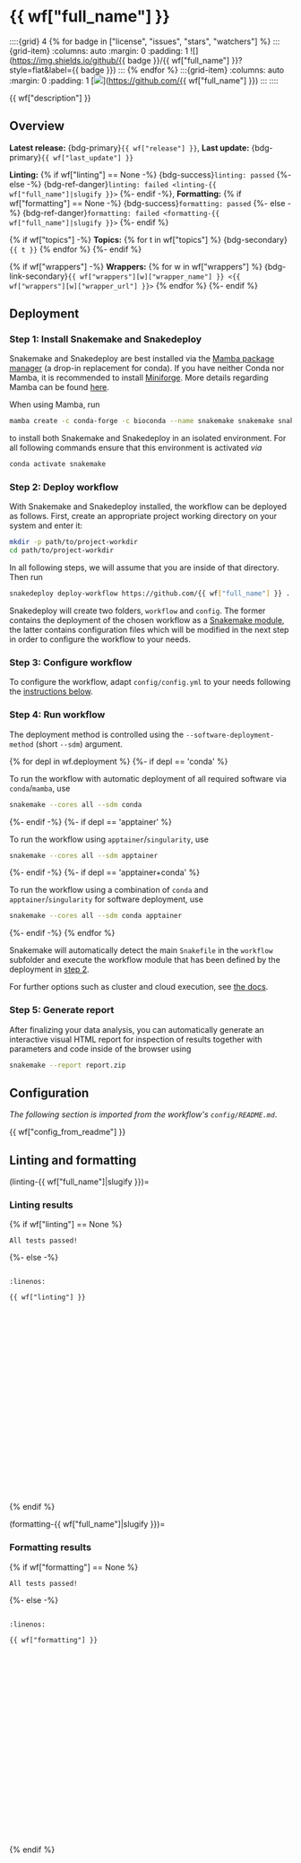 
# {{ wf["full_name"] }}

::::{grid} 4
{% for badge in ["license", "issues", "stars", "watchers"] %}
:::{grid-item}
:columns: auto
:margin: 0
:padding: 1
![](https://img.shields.io/github/{{ badge }}/{{ wf["full_name"] }}?style=flat&label={{ badge }})
:::
{% endfor %}
:::{grid-item}
:columns: auto
:margin: 0
:padding: 1
[![](https://img.shields.io/badge/GitHub%20page-blue?style=flat)](https://github.com/{{ wf["full_name"] }})
:::
::::

{{ wf["description"] }}

## Overview


**Latest release:** {bdg-primary}`{{ wf["release"] }}`, **Last update:** {bdg-primary}`{{ wf["last_update"] }}`


**Linting:**
{% if wf["linting"] == None -%}
    {bdg-success}`linting: passed`
{%- else -%}
    {bdg-ref-danger}`linting: failed <linting-{{ wf["full_name"]|slugify }}>`
{%- endif -%},
**Formatting:**
{% if wf["formatting"] == None -%}
    {bdg-success}`formatting: passed`
{%- else -%}
    {bdg-ref-danger}`formatting: failed <formatting-{{ wf["full_name"]|slugify }}>`
{%- endif %}


{% if wf["topics"] -%}
    **Topics:**
    {% for t in wf["topics"] %}
        {bdg-secondary}`{{ t }}`
    {% endfor %}
{%- endif %}


{% if wf["wrappers"] -%}
    **Wrappers:**
    {% for w in wf["wrappers"] %}
        {bdg-link-secondary}`{{ wf["wrappers"][w]["wrapper_name"] }} <{{ wf["wrappers"][w]["wrapper_url"] }}>`
    {% endfor %}
{%- endif %}


## Deployment

### Step 1: Install Snakemake and Snakedeploy

Snakemake and Snakedeploy are best installed via the [Mamba package manager](https://github.com/mamba-org/mamba) (a drop-in replacement for conda). If you have neither Conda nor Mamba, it is recommended to install [Miniforge](https://github.com/conda-forge/miniforge).
More details regarding Mamba can be found [here](https://github.com/mamba-org/mamba).

When using Mamba, run

```bash
mamba create -c conda-forge -c bioconda --name snakemake snakemake snakedeploy
```

to install both Snakemake and Snakedeploy in an isolated environment. For all following commands ensure that this environment is activated _via_

```bash
conda activate snakemake
```

### Step 2: Deploy workflow

With Snakemake and Snakedeploy installed, the workflow can be deployed as follows.
First, create an appropriate project working directory on your system and enter it:

```bash
mkdir -p path/to/project-workdir
cd path/to/project-workdir
```

In all following steps, we will assume that you are inside of that directory. Then run

```bash
snakedeploy deploy-workflow https://github.com/{{ wf["full_name"] }} . --tag {{ wf["release"] }}
```

Snakedeploy will create two folders, `workflow` and `config`. The former contains the deployment of the chosen workflow as a [Snakemake module](https://snakemake.readthedocs.io/en/stable/snakefiles/deployment.html#using-and-combining-pre-exising-workflows), the latter contains configuration files which will be modified in the next step in order to configure the workflow to your needs.

### Step 3: Configure workflow

To configure the workflow, adapt `config/config.yml` to your needs following the [instructions below](#configuration).

### Step 4: Run workflow

The deployment method is controlled using the `--software-deployment-method` (short `--sdm`) argument.

{% for depl in wf.deployment %}
{%- if depl == 'conda' %}

To run the workflow with automatic deployment of all required software via `conda`/`mamba`, use

```bash
snakemake --cores all --sdm conda
```

{%- endif -%}
{%- if depl == 'apptainer' %}

To run the workflow using `apptainer`/`singularity`, use

```bash
snakemake --cores all --sdm apptainer
```

{%- endif -%}
{%- if depl == 'apptainer+conda' %}

To run the workflow using a combination of `conda` and `apptainer`/`singularity` for software deployment, use

```bash
snakemake --cores all --sdm conda apptainer
```

{%- endif -%}
{% endfor %}

Snakemake will automatically detect the main `Snakefile` in the `workflow` subfolder and execute the workflow module that has been defined by the deployment in [step 2](#step-2-deploy-workflow).

For further options such as cluster and cloud execution, see [the docs](https://snakemake.readthedocs.io/).

### Step 5: Generate report

After finalizing your data analysis, you can automatically generate an interactive visual HTML report for inspection of results together with parameters and code inside of the browser using

```bash
snakemake --report report.zip
```

## Configuration

_The following section is imported from the workflow's `config/README.md`_.

{{ wf["config_from_readme"] }}

## Linting and formatting

(linting-{{ wf["full_name"]|slugify }})=
### Linting results

{% if wf["linting"] == None %}
```
All tests passed!
```
{%- else -%}

<div style="height: 400px; overflow-y: scroll; padding: 0px;">

```{code-block}
:linenos:

{{ wf["linting"] }}
```
</div >

{% endif %}

(formatting-{{ wf["full_name"]|slugify }})=
### Formatting results

{% if wf["formatting"] == None %}
```
All tests passed!
```
{%- else -%}

<div style="height: 400px; overflow-y: scroll; padding: 0px;">

```{code-block}
:linenos:

{{ wf["formatting"] }}
```
</div >

{% endif %}
